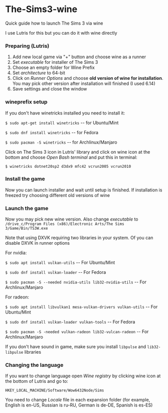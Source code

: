 # The-Sims3-wine
Quick guide how to launch The Sims 3 via wine

I use Lutris for this but you can do it with wine directly


### Preparing (Lutris)

1. Add new local game via "+" button and choose wine as a runner
2. Set *executable* for installer of The Sims 3
3. Choose an empty folder for Wine Prefix
4. Set *architecture* to 64-bit
5. Click on *Runner Options* and choose **old version of wine for installation**. You may pick other version after installation will finished (I used 6.14)
6. Save settings and close the window

### wineprefix setup

If you don't have winetricks installed you need to install it:

`$ sudo apt-get install winetricks` -- for Ubuntu/Mint

`$ sudo dnf install winetricks` -- for Fedora

`$ sudo pacman -S winetricks` -- for Archlinux/Manjaro

Click on The Sims 3 icon in Lutris' library and click on wine icon at the bottom and choose *Open Bash terminal* and put this in terminal:

```
$ winetricks dotnet20sp2 d3dx9 mfc42 vcrun2005 vcrun2010
```

### Install the game

Now you can launch installer and wait until setup is finished. If installation is freezed try choosing different old versions of wine

### Launch the game

Now you may pick new wine version. Also change *executable* to `/drive_c/Program Files (x86)/Electronic Arts/The Sims 3/Game/Bin/TS3W.exe`

Note that using DXVK requiring two libraries in your system. Of you can disable DXVK in runner options

For nvidia:

`$ sudo apt install vulkan-utils` -- For Ubuntu/Mint

`$ sudo dnf install vulkan-loader` -- For Fedora

`$ sudo pacman -S --needed nvidia-utils lib32-nvidia-utils` -- For Archlinux/Manjaro

For radeon:

`$ sudo apt install libvulkan1 mesa-vulkan-drivers vulkan-utils` -- For Ubuntu/Mint

`$ sudo dnf install vulkan-loader vulkan-tools` -- For Fedora

`$ sudo pacman -S -needed vulkan-radeon lib32-vulcan-radeon` -- For Archlinux/Manjaro


If you don't have sound in game, make sure you install `libpulse` and `lib32-libpulse` libraries


### Changing the language

If you want to change language open *Wine registry* by clicking wine icon at the bottom of Lutris and go to:

```HKEY_LOCAL_MACHINE/Software/Wow6432Node/Sims```

You need to change *Locale* file in each expansion folder (for example, English is en-US, Russian is ru-RU, German is de-DE, Spanish is es-ES)
